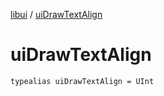 [libui](README.md) / [uiDrawTextAlign](ui-draw-text-align.md)

# uiDrawTextAlign

`typealias uiDrawTextAlign = UInt`
